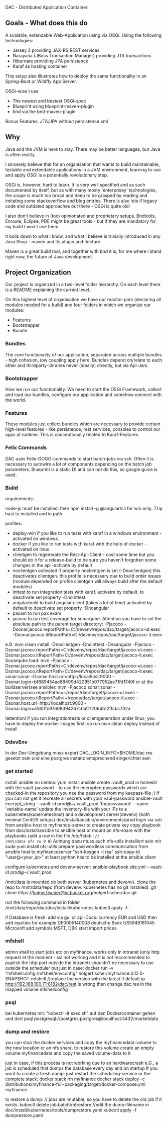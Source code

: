 DAC - Distributed Application Container

## Goals - What does this do ##

A scalable, extendable Web-Application using via OSGi.
Using the following technologies:


- Jersey 2 providing JAX-RS REST services
- Narayana (JBoss Transaction Manager) providing JTA transactions
- Hibernate providing JPA persistence
- Karaf as hosting container

This setup also illustrates how to deploy the same functionality in an Spring-Boot or Wildfly App Server.

OSGi-wise I use

- The newest and bestest OSGi-spec
- Blueprint using blueprint-maven-plugin
- bnd via the bnd-maven-plugin

Bonus Features: 
JTA/JPA without persistence.xml

## Why ##

Java and the JVM is here to stay. There may be better languages, but Java is often reality.

I sincerely believe that for an organisation that wants to build maintainable, testable and extendable applications in a JVM environment, learning to use and apply OSGi is a potentially revolutionary step.

OSGi is, however, hard to learn. It is very well specified and as such documented by itself, but as with many mosty 'enterprisey' technologies, the scope is much too broad and deep to be grasped by reading and imitating some stackoverflow and blog entries. There is also lots if legacy code and outdated approaches out there - OSGi is quite old!

I also don't believe in (too) opinionated and proprietary setups. Bndtools, Enroute, Eclipse, PDE might be great tools - but if they are mandatory for my build I won't use them.

It boils down to what I know, and what I believe is trivially introduced in any Java Shop - maven and its plugin architecture.

Maven is a great build tool, and together with bnd it is, for me where I stand right now, the future of Java development.

## Project Organization ##

Our project is organized in a two-level folder hierarchy. On each level there is a README explaining the current level.

On this highest level of organisation we have our reactor-pom (declaring all modules needed for a build) and four folders in which we organize our modules:

- Features
- Bootstrapper
- Bundle

### Bundles ###

The core functionality of our application, separated across multiple bundles - high cohesion, low coupling apply here.
Bundles depend on/relate to each other and thirdparty-libraries never (ideally) directly, but via Api-Jars.

### Bootstrapper ###

How we run our functionality. We need to start the OSGi Framework, collect and load our bundles, configure our application and somehow connect with the world.

### Features ###

These modules just collect bundles which are necessary to provide certain high-level features - like persistence, rest services, consoles to control our apps at runtime.
This is conceptionally related to Karaf-Features.

### Felix Commands ###

DAC uses Felix-GOGO-commands to start batch-jobs via ssh. Often it is necessary to autowire a lot of components depending on the batch job parameters. 
Blueprint is a static DI and can not do this, so google guice is used.


### Build ###

requirements:

node-js must be installed. then npm install -g @angular/cli
for win only: 7zip hast to installed and in path

profiles: 
- deploy-win if you like to run tests with karaf in a windows environment - activated on windows
- docker if you like to run tests with karaf with the help of docker - activated on linux
- clientgen to regenerate the Rest-Api-Client - cost some time 
    but you should do it for a release-build to be sure you haven't forgotten some changes in the api -activate by default
- noclientgen activated if property noclientgen is set (-Dnoclientgen) this deactivates clientgen. this profile is necessary due to build order issues
 (module depended on profile clientgen will always build after the default modules) 
- inttest to run integration tests with karaf. activatre by default. to deactivate set property -Dnointtest
- angularbuild to build angular client (takes a lot of time) activated by default to deactivate set property -Dnoangular
- paxam to run pax exam
- jacoco  to run test coverage for sonarqube. Attention you have to set the absolute path to the parent target directory: -Pjacoco -Dsonar.jacoco.reportPaths=C:/devenv/repos/dac/target/jacoco-ut.exec -Dsonar.jacoco.itReportPath=C:/devenv/repos/dac/target/jacoco-it.exec 

e.G. 
mvn clean install -Dnoclientgen -Dnointtest -Dnoangular -Pjacoco -Dsonar.jacoco.reportPaths=C:/devenv/repos/dac/target/jacoco-ut.exec -Dsonar.jacoco.itReportPath=C:/devenv/repos/dac/target/jacoco-it.exec 
Sonarqube load: mvn -Pjacoco -Dsonar.jacoco.reportPaths=C:/devenv/repos/dac/target/jacoco-ut.exec -Dsonar.jacoco.itReportPath=C:/devenv/repos/dac/target/jacoco-it.exec  sonar:sonar -Dsonar.host.url=http://localhost:9000 -Dsonar.login=bf889454ae88499d420851b077952ae71fd1740f
or at the buildserver(see ansible): mvn -Pjacoco sonar:sonar -Dsonar.jacoco.reportPaths=~/repos/dac/target/jacoco-ut.exec -Dsonar.jacoco.itReportPath=~/repos/dac/target/jacoco-it.exec -Dsonar.host.url=http://localhost:9000 -Dsonar.login=afd01fc97608394267c0af112064b12ffcbc702a

!attention! if you run integrationtests or clientgeneration under linux, you have to deploy the docker images first. so run mvn clean deploy instead of install

### DdevEnv ###

In der Dev-Umgebung muss export DAC_LOGIN_INFO=$HOME/dac.res gesetzt sein und eine postgres instanz entsprechend eingerichtet sein

### get started ###

install ansible on centos:
yum install ansible
create .vault_prod in homedir with the vault-passwort - to use the encrypted passwords which are checked-in the repository you nee the password from my keepass-file ;) if you can not get it recreate all secrets with your vaul-password  ansible-vault encrypt_string --vault-id prod@~/.vault_prod 'thepasswaord' --name 'variable-name'
update the inventory-file with your IPs to a kubernetes(kuberneteshost) and a development server(devenv) (both minimal CentOS setups) doc/install/ansible/environments/prod
login via ssh from ansible-host to myfinance-server to create private key
copy playbook from doc/install/ansible to ansible host or mount an nfs-share with the playbooks (add a row in the file /etc/fstab <code><ip>://<path> /mnt/data nfs rw 0 0</code>) Achtung dazu muss auch nfs-utils installiert sein mit sudo yum install nfs-utils
prepare passwordless communication from ansible host to myfinanceserver "ssh-keygen -t rsa" ssh-copy-id "user@<your_ip>"
at least python has to be installed at the ansible client 

configure kubernetes and devenv-server: ansible-playbook site.yml --vault-id prod@~/.vault_prod

/mnt/data is mounted ob both server (kubernetes and devenv). clone the repo to /mnt/data/repo (from devenv. kubernetes has no git installed): git clone https://holgerfischer@bitbucket.org/holgerfischer/dac.git

run the following command in folder /mnt/data/repo/dac/doc/install/kubernetes
kubectl apply -f .


if Database is fresh: add via gui or api-Docs: currency EUR and USD
then add equities for example DE0005140008 deutsche Bank
                              US5949181045 Microsoft
                              add symbols MSFT, DBK
                              start import prices
                              
### mfshell ###                              

admin shell to start jobs etc on myfinance. works only in intranet 
(only http request at the moment - ssl not working and it is not recommended to puplish the http port outside the intranet)
shouldn't ne necessary to use outside the scheduler but just in case:
docker run -v "mfshellconfig:/mfshell/envconfig" holgerfischer/myfinance:0.12.0-SNAPSHOT-mfshell //replace the version with the latest
if default ip http://192.168.100.71:8182/dac/rest is wrong then change dac.res in the mapped volume mfshellconfig

### psql ###


bei kubernetes mit: "kubectl -it exec <podname> sh" auf den Dockercontainer gehen und dort psql postgresql://postgres:postgres@localhost:5432/marketdata

### dump and restore ###

you can stop the docker services and copy the myfinancedata-volume to the new location or an nfs share.
to restore this volume create an empty volume myfinancedata and copy the saved volume-data to it

just in case, if this process is not working due to an hardwarecrash e.G., a job is scheduled that dumps the database every day and on startup
If you want to create a fresh dump: just restart the scheduling-service or the complete stack:
docker stack rm myfinance
docker stack deploy -c distributions/myfinance-full-packaging/target/docker-compose.yml myfinance

to restore a dump:
// jobs are imutable, so you have to delete the old job if it exists:
kubectl delete job.batch/mfrestore
//edit the dump-filename in  doc/install/kubernetes/tools/dumprestore.yaml
kubectl apply -f dumprestore.yaml

 
